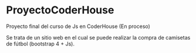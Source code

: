 # ProyectoCoderHouse
Proyecto final del curso de Js en CoderHouse (En proceso)


Se trata de un sitio web en el cual se puede realizar la compra de camisetas de fútbol (bootstrap 4 + Js).
